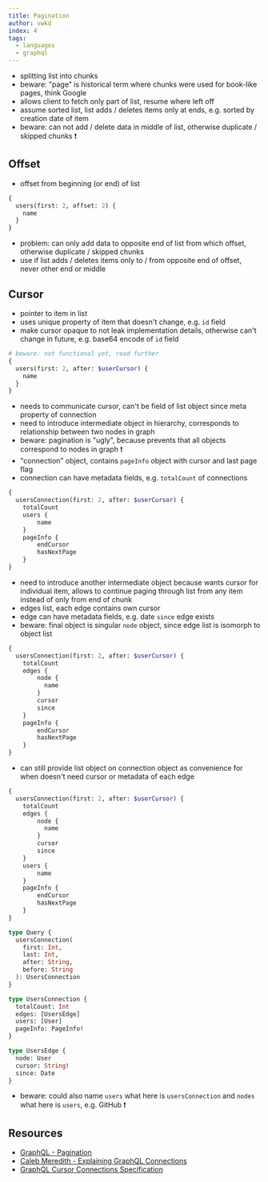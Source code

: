 ```yaml
---
title: Pagination
author: vwkd
index: 4
tags:
  - languages
  - graphql
---
```


- splitting list into chunks
- beware: "page" is historical term where chunks were used for book-like pages, think Google
- allows client to fetch only part of list, resume where left off
- assume sorted list, list adds / deletes items only at ends, e.g. sorted by creation date of item
- beware: can not add / delete data in middle of list, otherwise duplicate / skipped chunks ❗️



## Offset

- offset from beginning (or end) of list

```graphql
{
  users(first: 2, offset: 2) {
    name
  }
}
```

- problem: can only add data to opposite end of list from which offset, otherwise duplicate / skipped chunks
- use if list adds / deletes items only to / from opposite end of offset, never other end or middle



## Cursor

- pointer to item in list
- uses unique property of item that doesn't change, e.g. `id` field
- make cursor opaque to not leak implementation details, otherwise can't change in future, e.g. base64 encode of `id` field

```graphql
# beware: not functional yet, read further
{
  users(first: 2, after: $userCursor) {
    name
  }
}
```

- needs to communicate cursor, can't be field of list object since meta property of connection
- need to introduce intermediate object in hierarchy, corresponds to relationship between two nodes in graph
- beware: pagination is "ugly", because prevents that all objects correspond to nodes in graph ❗️
- "connection" object, contains `pageInfo` object with cursor and last page flag
- connection can have metadata fields, e.g. `totalCount` of connections

```graphql
{
  usersConnection(first: 2, after: $userCursor) {
    totalCount
    users {
        name
    }
    pageInfo {
        endCursor
        hasNextPage
    }
}
```

- need to introduce another intermediate object because wants cursor for individual item, allows to continue paging through list from any item instead of only from end of chunk
- edges list, each edge contains own cursor
- edge can have metadata fields, e.g. date `since` edge exists
- beware: final object is singular `node` object, since edge list is isomorph to object list

```graphql
{
  usersConnection(first: 2, after: $userCursor) {
    totalCount
    edges {
        node {
          name
        }
        cursor
        since
    }
    pageInfo {
        endCursor
        hasNextPage
    }
}
```

- can still provide list object on connection object as convenience for when doesn't need cursor or metadata of each edge

```graphql
{
  usersConnection(first: 2, after: $userCursor) {
    totalCount
    edges {
        node {
          name
        }
        cursor
        since
    }
    users {
        name
    }
    pageInfo {
        endCursor
        hasNextPage
    }
}
```

```graphql
type Query {
  usersConnection(
    first: Int,
    last: Int,
    after: String,
    before: String
  ): UsersConnection
}

type UsersConnection {
  totalCount: Int
  edges: [UsersEdge]
  users: [User]
  pageInfo: PageInfo!
}

type UsersEdge {
  node: User
  cursor: String!
  since: Date
}
```

- beware: could also name `users` what here is `usersConnection` and `nodes` what here is `users`, e.g. GitHub ❗️



## Resources

- [GraphQL - Pagination](https://graphql.org/learn/pagination)
- [Caleb Meredith - Explaining GraphQL Connections](https://www.apollographql.com/blog/explaining-graphql-connections-c48b7c3d6976/)
- [GraphQL Cursor Connections Specification](https://relay.dev/graphql/connections.htm)